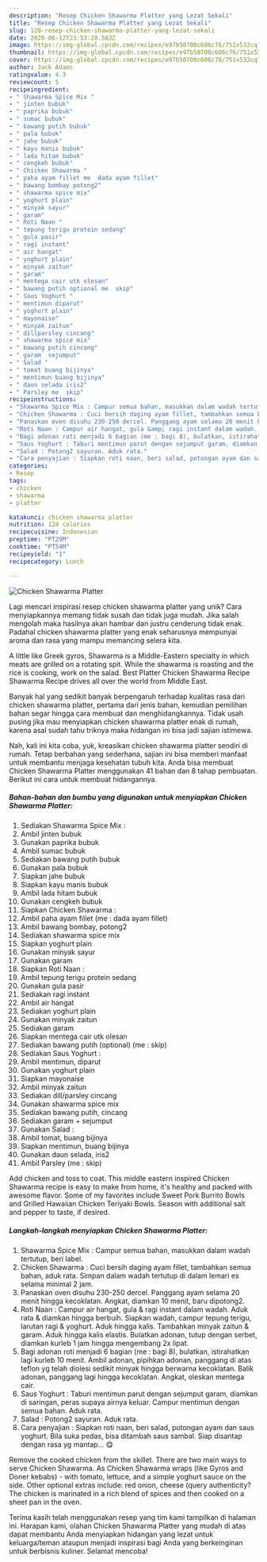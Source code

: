 ```yaml
---
description: "Resep Chicken Shawarma Platter yang Lezat Sekali"
title: "Resep Chicken Shawarma Platter yang Lezat Sekali"
slug: 128-resep-chicken-shawarma-platter-yang-lezat-sekali
date: 2020-06-12T23:53:28.583Z
image: https://img-global.cpcdn.com/recipes/e97b50700c606c76/751x532cq70/chicken-shawarma-platter-foto-resep-utama.jpg
thumbnail: https://img-global.cpcdn.com/recipes/e97b50700c606c76/751x532cq70/chicken-shawarma-platter-foto-resep-utama.jpg
cover: https://img-global.cpcdn.com/recipes/e97b50700c606c76/751x532cq70/chicken-shawarma-platter-foto-resep-utama.jpg
author: Jack Adams
ratingvalue: 4.3
reviewcount: 5
recipeingredient:
- " Shawarma Spice Mix "
- " jinten bubuk"
- " paprika bubuk"
- " sumac bubuk"
- " bawang putih bubuk"
- " pala bubuk"
- " jahe bubuk"
- " kayu manis bubuk"
- " lada hitam bubuk"
- " cengkeh bubuk"
- " Chicken Shawarma "
- " paha ayam fillet me  dada ayam fillet"
- " bawang bombay potong2"
- " shawarma spice mix"
- " yoghurt plain"
- " minyak sayur"
- " garam"
- " Roti Naan "
- " tepung terigu protein sedang"
- " gula pasir"
- " ragi instant"
- " air hangat"
- " yoghurt plain"
- " minyak zaitun"
- " garam"
- " mentega cair utk olesan"
- " bawang putih optional me  skip"
- " Saus Yoghurt "
- " mentimun diparut"
- " yoghurt plain"
- " mayonaise"
- " minyak zaitun"
- " dillparsley cincang"
- " shawarma spice mix"
- " bawang putih cincang"
- " garam  sejumput"
- " Salad "
- " tomat buang bijinya"
- " mentimun buang bijinya"
- " daun selada iris2"
- " Parsley me  skip"
recipeinstructions:
- "Shawarma Spice Mix : Campur semua bahan, masukkan dalam wadah tertutup, beri label."
- "Chicken Shawarma : Cuci bersih daging ayam fillet, tambahkan semua bahan, aduk rata. Simpan dalam wadah tertutup di dalam lemari es selama minimal 2 jam."
- "Panaskan oven disuhu 230-250 dercel. Panggang ayam selama 20 menit hingga kecoklatan. Angkat, diamkan 10 menit, baru dipotong2."
- "Roti Naan : Campur air hangat, gula &amp; ragi instant dalam wadah. Aduk rata &amp; diamkan hingga berbuih. Siapkan wadah, campur tepung terigu, larutan ragi &amp; yoghurt. Aduk hingga kalis. Tambahkan minyak zaitun &amp; garam. Aduk hingga kalis elastis. Bulatkan adonan, tutup dengan serbet, diamkan kurleb 1 jam hingga mengembang 2x lipat."
- "Bagi adonan roti menjadi 6 bagian (me : bagi 8), bulatkan, istirahatkan lagi kurleb 10 menit. Ambil adonan, pipihkan adonan, panggang di atas teflon yg telah diolesi sedikit minyak hingga berwarna kecoklatan. Balik adonan, panggang lagi hingga kecoklatan. Angkat, oleskan mentega cair."
- "Saus Yoghurt : Taburi mentimun parut dengan sejumput garam, diamkan di saringan, peras supaya airnya keluar. Campur mentimun dengan semua bahan. Aduk rata."
- "Salad : Potong2 sayuran. Aduk rata."
- "Cara penyajian : Siapkan roti naan, beri salad, potongan ayam dan saus yoghurt. Bila suka pedas, bisa ditambah saus sambal. Siap disantap dengan rasa yg mantap... 😋"
categories:
- Resep
tags:
- chicken
- shawarma
- platter

katakunci: chicken shawarma platter 
nutrition: 124 calories
recipecuisine: Indonesian
preptime: "PT29M"
cooktime: "PT54M"
recipeyield: "1"
recipecategory: Lunch

---
```



![Chicken Shawarma Platter](https://img-global.cpcdn.com/recipes/e97b50700c606c76/751x532cq70/chicken-shawarma-platter-foto-resep-utama.jpg)

Lagi mencari inspirasi resep chicken shawarma platter yang unik? Cara menyiapkannya memang tidak susah dan tidak juga mudah. Jika salah mengolah maka hasilnya akan hambar dan justru cenderung tidak enak. Padahal chicken shawarma platter yang enak seharusnya mempunyai aroma dan rasa yang mampu memancing selera kita.

A little like Greek gyros, Shawarma is a Middle-Eastern specialty in which meats are grilled on a rotating spit. While the shawarma is roasting and the rice is cooking, work on the salad. Best Platter Chicken Shawarma Recipe Shawarma Recipe drives all over the world from Middle East.

Banyak hal yang sedikit banyak berpengaruh terhadap kualitas rasa dari chicken shawarma platter, pertama dari jenis bahan, kemudian pemilihan bahan segar hingga cara membuat dan menghidangkannya. Tidak usah pusing jika mau menyiapkan chicken shawarma platter enak di rumah, karena asal sudah tahu triknya maka hidangan ini bisa jadi sajian istimewa.


Nah, kali ini kita coba, yuk, kreasikan chicken shawarma platter sendiri di rumah. Tetap berbahan yang sederhana, sajian ini bisa memberi manfaat untuk membantu menjaga kesehatan tubuh kita. Anda bisa membuat Chicken Shawarma Platter menggunakan 41 bahan dan 8 tahap pembuatan. Berikut ini cara untuk membuat hidangannya.

<!--inarticleads1-->

##### Bahan-bahan dan bumbu yang digunakan untuk menyiapkan Chicken Shawarma Platter:

1. Sediakan  Shawarma Spice Mix :
1. Ambil  jinten bubuk
1. Gunakan  paprika bubuk
1. Ambil  sumac bubuk
1. Sediakan  bawang putih bubuk
1. Gunakan  pala bubuk
1. Siapkan  jahe bubuk
1. Siapkan  kayu manis bubuk
1. Ambil  lada hitam bubuk
1. Gunakan  cengkeh bubuk
1. Siapkan  Chicken Shawarma :
1. Ambil  paha ayam fillet (me : dada ayam fillet)
1. Ambil  bawang bombay, potong2
1. Sediakan  shawarma spice mix
1. Siapkan  yoghurt plain
1. Gunakan  minyak sayur
1. Gunakan  garam
1. Siapkan  Roti Naan :
1. Ambil  tepung terigu protein sedang
1. Gunakan  gula pasir
1. Sediakan  ragi instant
1. Ambil  air hangat
1. Sediakan  yoghurt plain
1. Gunakan  minyak zaitun
1. Sediakan  garam
1. Siapkan  mentega cair utk olesan
1. Sediakan  bawang putih (optional) (me : skip)
1. Sediakan  Saus Yoghurt :
1. Ambil  mentimun, diparut
1. Gunakan  yoghurt plain
1. Siapkan  mayonaise
1. Ambil  minyak zaitun
1. Sediakan  dill/parsley cincang
1. Gunakan  shawarma spice mix
1. Sediakan  bawang putih, cincang
1. Sediakan  garam + sejumput
1. Gunakan  Salad :
1. Ambil  tomat, buang bijinya
1. Siapkan  mentimun, buang bijinya
1. Gunakan  daun selada, iris2
1. Ambil  Parsley (me : skip)


Add chicken and toss to coat. This middle eastern inspired Chicken Shawarma recipe is easy to make from home, it&#39;s healthy and packed with awesome flavor. Some of my favorites include Sweet Pork Burrito Bowls and Grilled Hawaiian Chicken Teriyaki Bowls. Season with additional salt and pepper to taste, if desired. 

<!--inarticleads2-->

##### Langkah-langkah menyiapkan Chicken Shawarma Platter:

1. Shawarma Spice Mix : Campur semua bahan, masukkan dalam wadah tertutup, beri label.
1. Chicken Shawarma : Cuci bersih daging ayam fillet, tambahkan semua bahan, aduk rata. Simpan dalam wadah tertutup di dalam lemari es selama minimal 2 jam.
1. Panaskan oven disuhu 230-250 dercel. Panggang ayam selama 20 menit hingga kecoklatan. Angkat, diamkan 10 menit, baru dipotong2.
1. Roti Naan : Campur air hangat, gula &amp; ragi instant dalam wadah. Aduk rata &amp; diamkan hingga berbuih. Siapkan wadah, campur tepung terigu, larutan ragi &amp; yoghurt. Aduk hingga kalis. Tambahkan minyak zaitun &amp; garam. Aduk hingga kalis elastis. Bulatkan adonan, tutup dengan serbet, diamkan kurleb 1 jam hingga mengembang 2x lipat.
1. Bagi adonan roti menjadi 6 bagian (me : bagi 8), bulatkan, istirahatkan lagi kurleb 10 menit. Ambil adonan, pipihkan adonan, panggang di atas teflon yg telah diolesi sedikit minyak hingga berwarna kecoklatan. Balik adonan, panggang lagi hingga kecoklatan. Angkat, oleskan mentega cair.
1. Saus Yoghurt : Taburi mentimun parut dengan sejumput garam, diamkan di saringan, peras supaya airnya keluar. Campur mentimun dengan semua bahan. Aduk rata.
1. Salad : Potong2 sayuran. Aduk rata.
1. Cara penyajian : Siapkan roti naan, beri salad, potongan ayam dan saus yoghurt. Bila suka pedas, bisa ditambah saus sambal. Siap disantap dengan rasa yg mantap... 😋


Remove the cooked chicken from the skillet. There are two main ways to serve Chicken Shawarma. As Chicken Shawarma wraps (like Gyros and Doner kebabs) - with tomato, lettuce, and a simple yoghurt sauce on the side. Other optional extras include: red onion, cheese (query authenticity? The chicken is marinated in a rich blend of spices and then cooked on a sheet pan in the oven. 

Terima kasih telah menggunakan resep yang tim kami tampilkan di halaman ini. Harapan kami, olahan Chicken Shawarma Platter yang mudah di atas dapat membantu Anda menyiapkan hidangan yang lezat untuk keluarga/teman ataupun menjadi inspirasi bagi Anda yang berkeinginan untuk berbisnis kuliner. Selamat mencoba!
